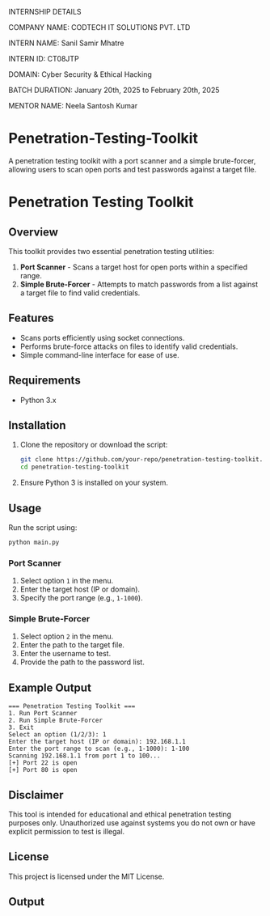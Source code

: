 INTERNSHIP DETAILS

COMPANY NAME: CODTECH IT SOLUTIONS PVT. LTD

INTERN NAME: Sanil Samir Mhatre

INTERN ID: CT08JTP

DOMAIN: Cyber Security & Ethical Hacking

BATCH DURATION: January 20th, 2025 to February 20th, 2025

MENTOR NAME: Neela Santosh Kumar


# Penetration-Testing-Toolkit
A penetration testing toolkit with a port scanner and a simple brute-forcer, allowing users to scan open ports and test passwords against a target file.

# Penetration Testing Toolkit

## Overview
This toolkit provides two essential penetration testing utilities:
1. **Port Scanner** - Scans a target host for open ports within a specified range.
2. **Simple Brute-Forcer** - Attempts to match passwords from a list against a target file to find valid credentials.

## Features
- Scans ports efficiently using socket connections.
- Performs brute-force attacks on files to identify valid credentials.
- Simple command-line interface for ease of use.

## Requirements
- Python 3.x

## Installation
1. Clone the repository or download the script:
   ```sh
   git clone https://github.com/your-repo/penetration-testing-toolkit.git
   cd penetration-testing-toolkit
   ```
2. Ensure Python 3 is installed on your system.

## Usage
Run the script using:
```sh
python main.py
```

### Port Scanner
1. Select option `1` in the menu.
2. Enter the target host (IP or domain).
3. Specify the port range (e.g., `1-1000`).

### Simple Brute-Forcer
1. Select option `2` in the menu.
2. Enter the path to the target file.
3. Enter the username to test.
4. Provide the path to the password list.

## Example Output
```
=== Penetration Testing Toolkit ===
1. Run Port Scanner
2. Run Simple Brute-Forcer
3. Exit
Select an option (1/2/3): 1
Enter the target host (IP or domain): 192.168.1.1
Enter the port range to scan (e.g., 1-1000): 1-100
Scanning 192.168.1.1 from port 1 to 100...
[+] Port 22 is open
[+] Port 80 is open
```

## Disclaimer
This tool is intended for educational and ethical penetration testing purposes only. Unauthorized use against systems you do not own or have explicit permission to test is illegal.

## License
This project is licensed under the MIT License.

## Output

